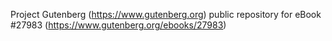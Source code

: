 Project Gutenberg (https://www.gutenberg.org) public repository for eBook #27983 (https://www.gutenberg.org/ebooks/27983)
